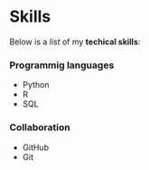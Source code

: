 # Skills

Below is a _list_ of my **techical skills**:

### Programmig languages
- Python
- R
- SQL

### Collaboration
- GitHub
- Git
